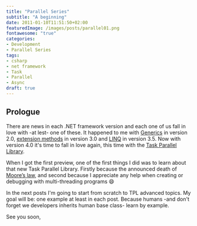 ```yaml
---
title: "Parallel Series"
subtitle: "A beginning"
date: 2011-01-10T11:51:50+02:00
featuredImage: /images/posts/parallel01.png
fontawesome: "true"
categories: 
- Development
- Parallel Series
tags:
- csharp
- net framework
- Task
- Parallel
- Async
draft: true
---
```


## Prologue

There are news in each .NET framework version and each one of us fall in love with -at lest- one of these. It happened to me with [Generics](http://msdn.microsoft.com/en-us/library/ms172192.aspx) in version 2.0, [extension methods](http://msdn.microsoft.com/en-us/library/bb383977.aspx) in version 3.0 and [LINQ](http://msdn.microsoft.com/en-us/library/bb308959.aspx) in version 3.5. Now with version 4.0 it's time to fall in love again, this time with the [Task Parallel Library](http://msdn.microsoft.com/en-us/library/bb308959.aspx).

When I got the first preview, one of the first things I did was to learn about that new Task Parallel Library. Firstly because the announced death of [Moore’s law](https://en.wikipedia.org/wiki/Moore%27s_law), and second because I appreciate any help when creating or debugging with multi-threading programs :smile:

In the next posts I'm going to start from scratch to TPL advanced topics. My goal will be: one example at least in each post. Because humans -and don't forget we developers inherits human base class- learn by example.

See you soon,